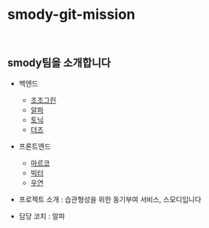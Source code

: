 # smody-git-mission

<br>

## smody팀을 소개합니다

- 백엔드
  - [조조그린](/jojogreen.md)
  - [알파](/alpha.md)
  - [토닉](/tonic.md)
  - [더즈](/더즈.md)
  
- 프론트엔드
  - [마르코](marco.md)
  - [빅터](./victor.md)
  - [우연](/ronci.md)


- 프로젝트 소개 : 습관형성을 위한 동기부여 서비스, 스모디입니다

- 담당 코치 : 알파
